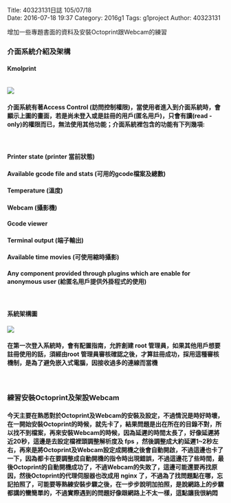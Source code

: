 Title: 40323131日誌 105/07/18  
Date: 2016-07-18 19:37
Category: 2016g1
Tags: g1project
Author: 40323131



增加一些專題書面的資料及安裝Octoprint跟Webcam的練習
<!-- PELICAN_END_SUMMARY -->

<h3>介面系統介紹及架構</h3>
<h4>Kmolprint </h4>
</br>
<img src="http://i.imgur.com/OBM6wDz.png">
</br>
<h4>介面系統有著Access Control (訪問控制權限)，當使用者進入到介面系統時，會顯示上圖的畫面，若是尚未登入或是註冊的用戶(匿名用戶)，只會有讀(read - only)的權限而已，無法使用其他功能；介面系統裡包含的功能有下列幾項:</h4>
</br>
<h4>Printer state   (printer 當前狀態)</h4>
<h4>Available gcode file and stats    (可用的gcode檔案及總數)</h4>
<h4>Temperature    (溫度)</h4>
<h4>Webcam       (攝影機)</h4>
<h4>Gcode viewer</h4>
<h4>Terminal output          (端子輸出)</h4>
<h4>Available time movies     (可使用縮時攝影)</h4>
<h4>Any component provided through plugins which are enable for anonymous user         (給匿名用戶提供外掛程式的使用)</h4>
</br>
<h4>系統架構圖</h4>
<img src="http://i.imgur.com/DiAHikU.png">
</br>
<h4>在第一次登入系統時，會有配置指南，允許創建 root 管理員，如果其他用戶想要註冊使用的話，須經由root 管理員審核確認之後，才算註冊成功，採用這種審核機制，是為了避免嵌入式電腦，因接收過多的連線而當機</h4>
</br>
<h3>練習安裝Octoprint及架設Webcam</h3>
<h4>今天主要在熟悉對於Octoprint及Webcam的安裝及設定，不過情況是時好時壞，在一開始安裝Octoprint的時候，就先卡了，結果問題是出在所在的目錄不對，所以找不到檔案，再來安裝Webcam的時候，因為延遲的時間太長了，好像延遲將近20秒，這邊是去設定檔裡頭調整解析度及 fps ，然後調整成大約延遲1~2秒左右，再來是將Octoprint及Webcam設定成開機之後會自動開啟，不過這邊也卡了一下，因為都卡在要調整成自動開機的指令時出現錯誤，不過這邊花了些時間，最後Octoprint的自動開機成功了，不過Webcam的失敗了，這邊可能還要再找原因，然後Octoprint的代理伺服器也改成用 nginx 了，不過為了找問題點在哪，忘記拍照了，可能要等熟練安裝步驟之後，在一步步說明加拍照，是說網路上的步驟都講的蠻簡單的，不過實際遇到的問題好像跟網路上不太一樣，這點讓我很納悶</h4>





